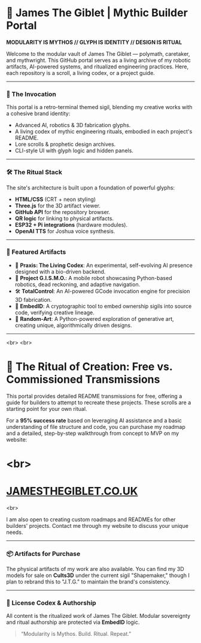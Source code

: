 # 🧠 James The Giblet | Mythic Builder Portal

**MODULARITY IS MYTHOS // GLYPH IS IDENTITY // DESIGN IS RITUAL**

Welcome to the modular vault of James The Giblet — polymath, caretaker, and mythwright. This GitHub portal serves as a living archive of my robotic artifacts, AI-powered systems, and ritualized engineering practices. Here, each repository is a scroll, a living codex, or a project guide.

-----

### 🔮 The Invocation

This portal is a retro-terminal themed sigil, blending my creative works with a cohesive brand identity:

  * Advanced AI, robotics & 3D fabrication glyphs.
  * A living codex of mythic engineering rituals, embodied in each project's README.
  * Lore scrolls & prophetic design archives.
  * CLI-style UI with glyph logic and hidden panels.

-----

### 🛠️ The Ritual Stack

The site's architecture is built upon a foundation of powerful glyphs:

  * **HTML/CSS** (CRT + neon styling)
  * **Three.js** for the 3D artifact viewer.
  * **GitHub API** for the repository browser.
  * **QR logic** for linking to physical artifacts.
  * **ESP32 + Pi integrations** (hardware modules).
  * **OpenAI TTS** for Joshua voice synthesis.

-----

### 🧙 Featured Artifacts

  * 🧬 **Praxis: The Living Codex**: An experimental, self-evolving AI presence designed with a bio-driven backend.
  * 🤖 **Project G.I.S.M.O.**: A mobile robot showcasing Python-based robotics, dead reckoning, and adaptive navigation.
  * 🛠️ **TotalControl**: An AI-powered GCode invocation engine for precision 3D fabrication.
  * 📝 **EmbedID**: A cryptographic tool to embed ownership sigils into source code, verifying creative lineage.
  * 🎨 **Random-Art**: A Python-powered exploration of generative art, creating unique, algorithmically driven designs.

-----

\<br\>
\<br\>

# 📜 The Ritual of Creation: Free vs. Commissioned Transmissions

This portal provides detailed README transmissions for free, offering a guide for builders to attempt to recreate these projects. These scrolls are a starting point for your own ritual.

For a **95% success rate** based on leveraging AI assistance and a basic understanding of file structure and code, you can purchase my roadmap and a detailed, step-by-step walkthrough from concept to MVP on my website:

# \<br\>

# [JAMESTHEGIBLET.CO.UK](https://www.google.com/search?q=https://www.jamesthegiblet.co.uk)

\<br\>

I am also open to creating custom roadmaps and READMEs for other builders' projects. Contact me through my website to discuss your unique needs.

-----

### 📦 Artifacts for Purchase

The physical artifacts of my work are also available. You can find my 3D models for sale on **Cults3D** under the current sigil "Shapemaker," though I plan to rebrand this to "J.T.G." to maintain the brand's consistency.

-----

### 📜 License Codex & Authorship

All content is the ritualized work of James The Giblet. Modular sovereignty and ritual authorship are protected via **EmbedID** logic.

> “Modularity is Mythos. Build. Ritual. Repeat.”
